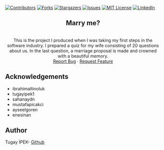 [![Contributors][contributors-shield]][contributors-url]
[![Forks][forks-shield]][forks-url]
[![Stargazers][stars-shield]][stars-url]
[![Issues][issues-shield]][issues-url]
[![MIT License][license-shield]][license-url]
[![LinkedIn][linkedin-shield]][linkedin-url]
<br>

<p align="center">
  <h2 align="center">Marry me?</h2>
  <p align="center">
    <br /> This is the project I produced when I was taking my first steps in the software industry. I prepared a quiz for my wife consisting of 20 questions about us. In the last question, a marriage proposal is made and crowned with a beautiful memory.
    <br /> 
    <a href="https://github.com/tugayipek1/MarryMe/issues">Report Bug</a>
    ·
    <a href="https://github.com/tugayipek1/MarryMe/issues">Request Feature</a>
  </p>
</p>

## Acknowledgements

- ibrahimaltinoluk
- tugayipek1
- sahanaydn
- mustafapicakci
- ayseelgoren
- enesinan

## Author
Tugay İPEK- <a href="https://github.com/tugayipek1">Github</a>

[contributors-shield]: https://img.shields.io/github/contributors/tugayipek1/Quiz-MarryMe.svg?style=for-the-badge
[contributors-url]: https://github.com/tugayipek1/Quiz-MarryMe/graphs/contributors
[forks-shield]: https://img.shields.io/github/forks/tugayipek1/Quiz-MarryMe.svg?style=for-the-badge
[forks-url]: https://github.com/tugayipek1/Quiz-MarryMe/network/members
[stars-shield]: https://img.shields.io/github/stars/tugayipek1/Quiz-MarryMe.svg?style=for-the-badge
[stars-url]: https://github.com/tugayipek1/Quiz-MarryMe/stargazers
[issues-shield]: https://img.shields.io/github/issues/tugayipek1/Quiz-MarryMe.svg?style=for-the-badge
[issues-url]: https://github.com/tugayipek1/Quiz-MarryMe/issues
[license-shield]: https://img.shields.io/github/license/tugayipek1/Quiz-MarryMe.svg?style=for-the-badge
[license-url]: https://github.com/tugayipek1/Quiz-MarryMe/blob/main/LICENSE
[linkedin-shield]: https://img.shields.io/badge/-LinkedIn-black.svg?style=for-the-badge&logo=linkedin&colorB=555
[linkedin-url]: https://www.linkedin.com/in/tugay-ipek-5523ab188

